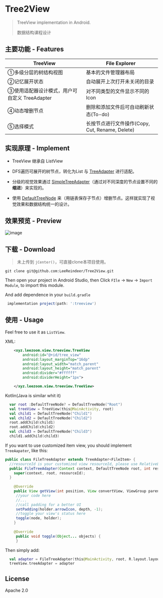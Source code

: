 # Tree2View

> TreeView implementation in Android.
>
> 数据结构课程设计

## 主要功能 - Features

|TreeView|File Explorer|
|--------|----------|
|①多级分层的树结构视图 | 基本的文件管理器布局|
|②记忆展开状态 | 自动展开上次打开未关闭的目录|
|③使用适配器设计模式，用户可自定义 TreeAdapter | 对不同类型的文件显示不同的Icon |
|④动态增删节点 | 删除和添加文件后可自动刷新状态(To-do) |
|⑤选择模式 | 长按节点进行文件操作(Copy, Cut, Rename, Delete) |


## 实现原理 - Implement

- TreeView 继承自 ListView

- DFS遍历可展开的树节点，转化为List 与 [TreeAdapter](https://github.com/LeeReindeer/Tree2View/blob/master/treeview/src/main/java/xyz/leezoom/view/treeview/adapter/TreeAdapter.java) 进行适配。

- 分级的视觉效果通过 [SimpleTreeAdapter](https://github.com/LeeReindeer/Tree2View/blob/master/treeview/src/main/java/xyz/leezoom/view/treeview/adapter/SimpleTreeAdapter.java)（通过对不同深度的节点设置不同的**缩进**）来实现的。

- 使用 [DefaultTreeNode](https://github.com/LeeReindeer/Tree2View/blob/master/treeview/src/main/java/xyz/leezoom/view/treeview/module/DefaultTreeNode.java) 来（用链表保存子节点）增删节点。这样就实现了视觉效果和数据结构统一的设计。

## 效果预览 - Preview

![image](http://ojvnx00zs.bkt.clouddn.com/tree_view_product1.png)

## 下载 - Download

> 未上传到 `jCenter()`，可直接clone本项目使用。

```git
git clone git@github.com:LeeReindeer/Tree2View.git
```

Then open your project in Android Studio, then Click `FIle` -> `New` -> `Import Module`, to import this 
module.

And add dependence in your `build.gradle`
```groovy
 implementation project(path: ':treeview')
```

## 使用 - Usage

Feel free to use it as `ListView`.

XML:
```xml
    <xyz.leezoom.view.treeview.TreeView
        android:id="@+id/tree_view"
        android:layout_marginTop="16dp"
        android:layout_width="match_parent"
        android:layout_height="match_parent"
        android:divider="#ffffff"
        android:dividerHeight="1px">

    </xyz.leezoom.view.treeview.TreeView>
```

Kotlin(Java is similar whit it)
```kotlin
  var root :DefaultTreeNode? = DefaultTreeNode("Root")
  val treeView = TreeView(this@MainActivity, root)
  val child1 = DefaultTreeNode("Child1")
  val child2 = DefaultTreeNode("Child2")
  root.addChild(child1)
  root.addChild(child2)
  val child3 = DefaultTreeNode("Child3")
  child1.addChild(child3)
```

If you want to use customized item view, you should implement `TreeAapater`, like this:
```java
public class FileTreeAdapter extends TreeAdapter<FileItem> {
  //resourceId is your customized view resourceId, please use RelativeLayout, and let view neighbour.
  public FileTreeAdapter(Context context, DefaultTreeNode root, int resourceId) {
    super(context, root, resourceId);
  }
  
    @Override
    public View getView(int position, View convertView, ViewGroup parent) {
     //your code here
     //...
     //call padding for a better UI
     setPadding(holder.arrowIcon, depth, -1);
     //toggle your view's status here
     toggle(node, holder);
    }
    
    @Override
     public void toggle(Object... objects) {
     }
```

Then simply add:

```kotlin
  val adapter = FileTreeAdapter(this@MainActivity, root, R.layout.layout_file_tree_item)
  treeView.treeAdapter = adapter
```

## License

Apache 2.0
